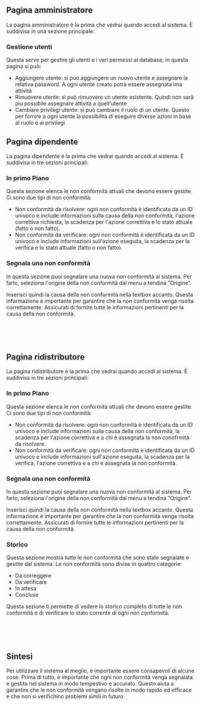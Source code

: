 <br/><br/><br/>

<h2>Pagina amministratore</h2>
<p>La pagina amministratore è la prima che vedrai quando accedi al sistema. È suddivisa in una sezione principale:</p>

<h3>Gestione utenti</h3>
<p>Questa serve per gestire gli utenti e i vari permessi al database, in questa pagina si può:</p>
<ul>
  <li>Aggiungere utente: si puo aggiungere un nuovo utente e assegnare la relativa password. A ogni utente creato potrà essere assegnata ima attività</li>
  <li>Rimuovere utente: si può rimuovere un utente esistente. Quindi non sarà piu possibile assegnare attività a quell'utente</li>
  <li>Cambiare privilegi utente: si può cambiare il ruolo di un utente. Questo per fornire a ogni utente la possibilità di eseguire diverse azioni in base al ruolo e ai privilegi</li>
</ul>

<h2>Pagina dipendente</h2>
<p>La pagina dipendente è la prima che vedrai quando accedi al sistema. È suddivisa in tre sezioni principali:</p>

<h3>In primo Piano</h3>
<p>Questa sezione elenca le non conformità attuali che devono essere gestite. Ci sono due tipi di non conformità:</p>
<ul>
  <li>Non conformità da risolvere: ogni non conformità è identificata da un ID univoco e include informazioni sulla causa della non conformità, l'azione correttiva richiesta, la scadenza per l'azione correttiva e lo stato attuale (fatto o non fatto).</li>
  <li>Non conformità da verificare: ogni non conformità è identificata da un ID univoco e include informazioni sull'azione eseguita, la scadenza per la verifica e lo stato attuale (fatto o non fatto).</li>
</ul>


<h3>Segnala una non conformità</h3>
<p>In questa sezione puoi segnalare una nuova non conformità al sistema. Per farlo, seleziona l'origine della non conformità dal menu a tendina "Origine".</p>
 <p>Inserisci quindi la causa della non conformità nella textbox accanto. Questa informazione è importante per garantire che la non conformità venga risolta correttamente. Assicurati di fornire tutte le informazioni pertinenti per la causa della non conformità.</p>

<br/><br/><br/>
<h2>Pagina ridistributore</h2>
<p>La pagina ridistributore è la prima che vedrai quando accedi al sistema. È suddivisa in tre sezioni principali:</p>

<h3>In primo Piano</h3>
<p>Questa sezione elenca le non conformità attuali che devono essere gestite. Ci sono due tipi di non conformità:</p>
<ul>
  <li>Non conformità da risolvere: ogni non conformità è identificata da un ID univoco e include informazioni sulla causa della non conformità, la scadenza per l'azione correttiva e a chi è assegnata la non conofrmità da risolvere.</li>
  <li>Non conformità da verificare: ogni non conformità è identificata da un ID univoco e include informazioni sull'azione eseguita, la scadenza per la verifica, l'azione correttiva e a chi è assegnata la non conformità.</li>
</ul>

<h3>Segnala una non conformità</h3>
<p>In questa sezione puoi segnalare una nuova non conformità al sistema. Per farlo, seleziona l'origine della non conformità dal menu a tendina "Origine".</p>
<p>Inserisci quindi la causa della non conformità nella textbox accanto. Questa informazione è importante per garantire che la non conformità venga risolta correttamente. Assicurati di fornire tutte le informazioni pertinenti per la causa della non conformità.</p>


<h3>Storico</h3>
<p>Questa sezione mostra tutte le non conformità che sono state segnalate e gestite dal sistema. Le non conformità sono divise in quattro categorie:</p>
<ul>
  <li>Da correggere</li>
  <li>Da verificare</li>
  <li>In attesa</li>
  <li>Concluse</li>
</ul>
<p>Questa sezione ti permette di vedere lo storico completo di tutte le non conformità e di verificare lo stato corrente di ogni non conformità.</p>


<br/><br/><br/>

<h2>Sintesi</h2>
<p>Per utilizzare il sistema al meglio, è importante essere consapevoli di alcune cose. Prima di tutto, è importante che ogni non conformità venga segnalata e gestita nel sistema in modo tempestivo e accurato. Questo aiuta a garantire che le non conformità vengano risolte in modo rapido ed efficace e che non si verifichino problemi simili in futuro.</p>
